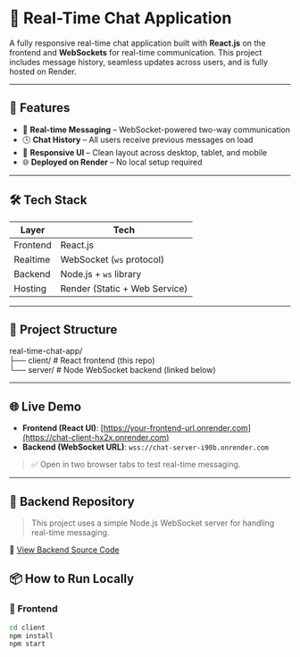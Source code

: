 # 💬 Real-Time Chat Application

A fully responsive real-time chat application built with **React.js** on the frontend and **WebSockets** for real-time communication. This project includes message history, seamless updates across users, and is fully hosted on Render.

---

## 🚀 Features

- 🔄 **Real-time Messaging** – WebSocket-powered two-way communication
- 🕓 **Chat History** – All users receive previous messages on load
- 📱 **Responsive UI** – Clean layout across desktop, tablet, and mobile
- 🌐 **Deployed on Render** – No local setup required

---

## 🛠 Tech Stack

| Layer     | Tech                     |
|-----------|--------------------------|
| Frontend  | React.js                 |
| Realtime  | WebSocket (`ws` protocol)|
| Backend   | Node.js + `ws` library   |
| Hosting   | Render (Static + Web Service) |

---

## 📁 Project Structure  
real-time-chat-app/  
├── client/ # React frontend (this repo)  
└── server/ # Node WebSocket backend (linked below)  

---

## 🌐 Live Demo

- **Frontend (React UI)**: [https://your-frontend-url.onrender.com](https://chat-client-hx2x.onrender.com)
- **Backend (WebSocket URL)**: `wss://chat-server-i90b.onrender.com`

> ✅ Open in two browser tabs to test real-time messaging.

---  
## 📂 Backend Repository

> This project uses a simple Node.js WebSocket server for handling real-time messaging.

🔗 [View Backend Source Code](https://github.com/anwar8983ali/chat-server)


## 📦 How to Run Locally

### 🔹 Frontend

```bash
cd client
npm install
npm start

